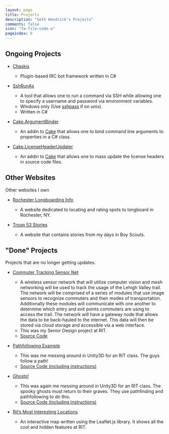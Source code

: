 ```yaml
---
layout: page
title: Projects
description: "Seth Hendrick's Projects"
comments: false
icon: "fa-file-code-o"
pageindex: 0
---
```


## Ongoing Projects

* [Chaskis](https://github.com/xforever1313/Chaskis)
  * Plugin-based IRC bot framework written in C#

* [SshRunAs](https://github.com/xforever1313/SshRunAs)
  * A tool that allows one to run a command via SSH while allowing one to specify a username and password via environment variables.
  * Windows only (Use [sshpass](https://linux.die.net/man/1/sshpass) if on unix).
  * Written in C#

* [Cake.ArgumentBinder](https://github.com/cake-contrib/Cake.ArgumentBinder)
  * An addin to [Cake](https://cakebuild.net/) that allows one to bind command line arguments to properties in a C# class.

* [Cake.LicenseHeaderUpdater](https://github.com/cake-contrib/Cake.LicenseHeaderUpdater)
  * An addin to [Cake](https://cakebuild.net/) that allows one to mass update the license headers in source code files.

## Other Websites

Other websites I own

* [Rochester Longboarding Info](https://www.roclongboarding.info/)
  * A website dedicated to locating and rating spots to longboard in Rochester, NY.

* [Troop 53 Stories](https://troop53stories.shendrick.net/)
  * A website that contains stories from my days in Boy Scouts.

## "Done" Projects

Projects that are no longer getting updates.

* [Commuter Tracking Sensor Net](http://ctsn.shendrick.net/)
  * A wireless sensor network that will utilize computer vision and mesh networking will be used to track the usage of the Lehigh Valley trail. The network will be comprised of a series of modules that use image sensors to recognize commuters and their modes of transportation. Additionally these modules will communicate with one another to determine which entry and exit points commuters are using to access the trail. The network will have a gateway node that allows the data to be back-hauled to the internet. This data will then be stored via cloud storage and accessible via a web interface.
  * This was my Senior Design project at RIT.
  * [Source Code](https://github.com/xforever1313/commutertrackingsensornet)

* [Pathfollowing Example](http://files.shendrick.net/rit/imd/pathfollowing/)
  * This was me messing around in Unity3D for an RIT class.  The guys follow a path!
  * [Source Code (including instructions)](https://bitbucket.org/xforever1313/pathfollowing)

* [Ghosts!](http://files.shendrick.net/rit/imd/ghosts/)
  * This was again me messing around in Unity3D for an RIT class.  The spooky ghosts must return to their graves.  They use pathfinding and pathfollowing to do this.
  * [Source Code (including instructions)](https://bitbucket.org/xforever1313/graveyard)

* [Rit’s Most Interesting Locations](http://ritmap.github.io/)
  * An interactive map written using the Leaflet.js library.  It shows all the cool and hidden features at RIT.
